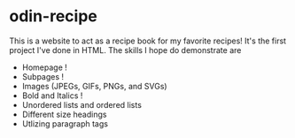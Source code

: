 # odin-recipe
This is a website to act as a recipe book for my favorite recipes! It's the first project I've done in HTML. The skills I hope do demonstrate are
- Homepage !
- Subpages !
- Images (JPEGs, GIFs, PNGs, and SVGs)
- Bold and Italics !
- Unordered lists and ordered lists
- Different size headings
- Utlizing paragraph tags